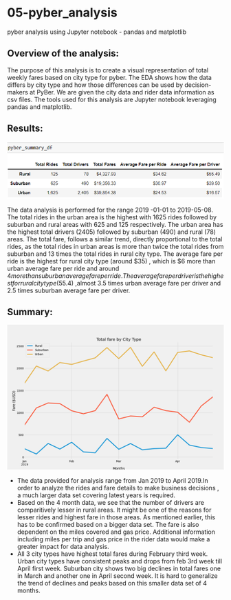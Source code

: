 # 05-pyber_analysis
pyber analysis using Jupyter notebook - pandas and matplotlib
## Overview of the analysis:
The purpose of this analysis is to create a visual representation of total weekly fares based on city type for pyber. The EDA shows how the data differs by city type and how those differences can be used by decision-makers at PyBer. We are given the city data and rider data information as csv files. The tools used for this analysis are Jupyter notebook leveraging pandas and matplotlib.

## Results:

![](analysis/pyber_summary.png)

The data analysis is performed for the range 2019 -01-01 to 2019-05-08.
The total rides in the urban area is the highest with 1625 rides followed by suburban and rural areas with 625 and 125 respectively.
The urban area has the highest total drivers (2405) followed by suburban (490) and rural (78) areas.
The total fare, follows a similar trend, directly proportional to the total rides, as the total rides in urban areas is more than twice the total rides from suburban and 13 times the  total rides in rural city type.
The average fare per ride   is the highest for rural city type (around $35) , which is  $6 more than urban average fare per ride and around $4 more than suburban average fare per ride.
The average fare per driver   is the highest for rural city type ($55.4) ,almost 3.5 times  urban average fare per driver and 2.5 times suburban average fare per driver.

 
## Summary:

![](analysis/PyBer_fare_summary.png)

- The data provided for analysis range from Jan 2019 to April 2019.In order to analyze the rides and fare details to make business decisions , a much larger data set covering latest years is required.
- Based on the 4 month data, we see that the number of drivers are comparitively lesser in rural areas. It might be one of the reasons for lesser rides and highest fare in those areas. As mentioned earlier, this has to be confirmed based on a bigger data set. The fare is also dependent on the miles covered and gas price. Additional information including miles per trip and gas price in the rider data would make a greater impact for data analysis.
- All 3 city types have highest total fares during February third week. Urban city types have consistent  peaks and drops from feb 3rd week till April first week. Suburban city shows two big declines  in total fares one in  March and another one in April second week. It is hard to generalize the trend of declines and peaks based on this smaller data set of 4 months.



